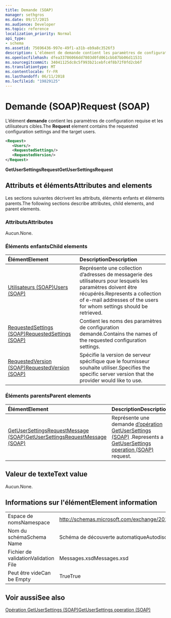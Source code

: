 ```yaml
---
title: Demande (SOAP)
manager: sethgros
ms.date: 09/17/2015
ms.audience: Developer
ms.topic: reference
localization_priority: Normal
api_type:
- schema
ms.assetid: 75696436-997e-49f1-a31b-eb9a8c3526f3
description: L’élément de demande contient les paramètres de configuration requise et les utilisateurs cibles.
ms.openlocfilehash: dfea33786066dd7803d0fd061cbb87bb06d11531
ms.sourcegitcommit: 34041125dc8c5f993b21cebfc4f8b72f0fd2cb6f
ms.translationtype: MT
ms.contentlocale: fr-FR
ms.lasthandoff: 06/11/2018
ms.locfileid: "19829125"
---
```

# <a name="request-soap"></a><span data-ttu-id="6f933-103">Demande (SOAP)</span><span class="sxs-lookup"><span data-stu-id="6f933-103">Request (SOAP)</span></span>

<span data-ttu-id="6f933-104">L’élément **demande** contient les paramètres de configuration requise et les utilisateurs cibles.</span><span class="sxs-lookup"><span data-stu-id="6f933-104">The **Request** element contains the requested configuration settings and the target users.</span></span> 
  
```XML
<Request>
   <Users/>
   <RequestedSettings/>
   <RequestedVersion/>
</Request>
```

 <span data-ttu-id="6f933-105">**GetUserSettingsRequest**</span><span class="sxs-lookup"><span data-stu-id="6f933-105">**GetUserSettingsRequest**</span></span>
## <a name="attributes-and-elements"></a><span data-ttu-id="6f933-106">Attributs et éléments</span><span class="sxs-lookup"><span data-stu-id="6f933-106">Attributes and elements</span></span>

<span data-ttu-id="6f933-107">Les sections suivantes décrivent les attributs, éléments enfants et éléments parents.</span><span class="sxs-lookup"><span data-stu-id="6f933-107">The following sections describe attributes, child elements, and parent elements.</span></span>
  
### <a name="attributes"></a><span data-ttu-id="6f933-108">Attributs</span><span class="sxs-lookup"><span data-stu-id="6f933-108">Attributes</span></span>

<span data-ttu-id="6f933-109">Aucun.</span><span class="sxs-lookup"><span data-stu-id="6f933-109">None.</span></span>
  
### <a name="child-elements"></a><span data-ttu-id="6f933-110">Éléments enfants</span><span class="sxs-lookup"><span data-stu-id="6f933-110">Child elements</span></span>

|<span data-ttu-id="6f933-111">**Élément**</span><span class="sxs-lookup"><span data-stu-id="6f933-111">**Element**</span></span>|<span data-ttu-id="6f933-112">**Description**</span><span class="sxs-lookup"><span data-stu-id="6f933-112">**Description**</span></span>|
|:-----|:-----|
|[<span data-ttu-id="6f933-113">Utilisateurs (SOAP)</span><span class="sxs-lookup"><span data-stu-id="6f933-113">Users (SOAP)</span></span>](users-soap.md) <br/> |<span data-ttu-id="6f933-114">Représente une collection d’adresses de messagerie des utilisateurs pour lesquels les paramètres doivent être récupérés.</span><span class="sxs-lookup"><span data-stu-id="6f933-114">Represents a collection of e-mail addresses of the users for whom settings should be retrieved.</span></span>  <br/> |
|[<span data-ttu-id="6f933-115">RequestedSettings (SOAP)</span><span class="sxs-lookup"><span data-stu-id="6f933-115">RequestedSettings (SOAP)</span></span>](requestedsettings-soap.md) <br/> |<span data-ttu-id="6f933-116">Contient les noms des paramètres de configuration demandé.</span><span class="sxs-lookup"><span data-stu-id="6f933-116">Contains the names of the requested configuration settings.</span></span>  <br/> |
|[<span data-ttu-id="6f933-117">RequestedVersion (SOAP)</span><span class="sxs-lookup"><span data-stu-id="6f933-117">RequestedVersion (SOAP)</span></span>](requestedversion-soap.md) <br/> |<span data-ttu-id="6f933-118">Spécifie la version de serveur spécifique que le fournisseur souhaite utiliser.</span><span class="sxs-lookup"><span data-stu-id="6f933-118">Specifies the specific server version that the provider would like to use.</span></span>  <br/> |
   
### <a name="parent-elements"></a><span data-ttu-id="6f933-119">Éléments parents</span><span class="sxs-lookup"><span data-stu-id="6f933-119">Parent elements</span></span>

|<span data-ttu-id="6f933-120">**Élément**</span><span class="sxs-lookup"><span data-stu-id="6f933-120">**Element**</span></span>|<span data-ttu-id="6f933-121">**Description**</span><span class="sxs-lookup"><span data-stu-id="6f933-121">**Description**</span></span>|
|:-----|:-----|
|[<span data-ttu-id="6f933-122">GetUserSettingsRequestMessage (SOAP)</span><span class="sxs-lookup"><span data-stu-id="6f933-122">GetUserSettingsRequestMessage (SOAP)</span></span>](getusersettingsrequestmessage-soap.md) <br/> |<span data-ttu-id="6f933-123">Représente une demande [d’opération GetUserSettings (SOAP)](getusersettings-operation-soap.md) .</span><span class="sxs-lookup"><span data-stu-id="6f933-123">Represents a [GetUserSettings operation (SOAP)](getusersettings-operation-soap.md) request.</span></span>  <br/> |
   
## <a name="text-value"></a><span data-ttu-id="6f933-124">Valeur de texte</span><span class="sxs-lookup"><span data-stu-id="6f933-124">Text value</span></span>

<span data-ttu-id="6f933-125">Aucun.</span><span class="sxs-lookup"><span data-stu-id="6f933-125">None.</span></span>
  
## <a name="element-information"></a><span data-ttu-id="6f933-126">Informations sur l'élément</span><span class="sxs-lookup"><span data-stu-id="6f933-126">Element information</span></span>

|||
|:-----|:-----|
|<span data-ttu-id="6f933-127">Espace de noms</span><span class="sxs-lookup"><span data-stu-id="6f933-127">Namespace</span></span>  <br/> |http://schemas.microsoft.com/exchange/2010/Autodiscover  <br/> |
|<span data-ttu-id="6f933-128">Nom du schéma</span><span class="sxs-lookup"><span data-stu-id="6f933-128">Schema Name</span></span>  <br/> |<span data-ttu-id="6f933-129">Schéma de découverte automatique</span><span class="sxs-lookup"><span data-stu-id="6f933-129">Autodiscover schema</span></span>  <br/> |
|<span data-ttu-id="6f933-130">Fichier de validation</span><span class="sxs-lookup"><span data-stu-id="6f933-130">Validation File</span></span>  <br/> |<span data-ttu-id="6f933-131">Messages.xsd</span><span class="sxs-lookup"><span data-stu-id="6f933-131">Messages.xsd</span></span>  <br/> |
|<span data-ttu-id="6f933-132">Peut être vide</span><span class="sxs-lookup"><span data-stu-id="6f933-132">Can be Empty</span></span>  <br/> |<span data-ttu-id="6f933-133">True</span><span class="sxs-lookup"><span data-stu-id="6f933-133">True</span></span>  <br/> |
   
## <a name="see-also"></a><span data-ttu-id="6f933-134">Voir aussi</span><span class="sxs-lookup"><span data-stu-id="6f933-134">See also</span></span>



[<span data-ttu-id="6f933-135">Opération GetUserSettings (SOAP)</span><span class="sxs-lookup"><span data-stu-id="6f933-135">GetUserSettings operation (SOAP)</span></span>](getusersettings-operation-soap.md)

